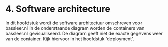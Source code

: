 # 4. Software architecture

In dit hoofdstuk wordt de software architectuur omschreven voor bassleer.nl
In de onderstaande diagram worden de containers van bassleer.nl gevisualiseerd.
De diagram geeft niet de exacte gegevens weer van de container. Kijk hiervoor in het hoofdstuk 'deployment'.
